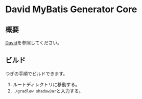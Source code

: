 # David MyBatis Generator Core

## 概要

[David](https://github.com/y-chip/david)を参照してください。

## ビルド

つぎの手順でビルドできます。

1. ルートディレクトリに移動する。
2. `./gradlew shadowJar`と入力する。
